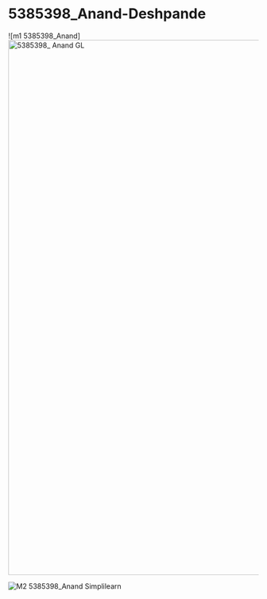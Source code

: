 # 5385398_Anand-Deshpande
![m1 5385398_Anand]<img width="1914" height="1079" alt="5385398_ Anand GL" src="https://github.com/user-attachments/assets/e2e4308e-5174-464a-96ab-04399110b2fc" />

![M2 5385398_Anand Simplilearn](https://github.com/user-attachments/assets/2dc9a0eb-a2f1-4069-af83-c8161d896cbc)


